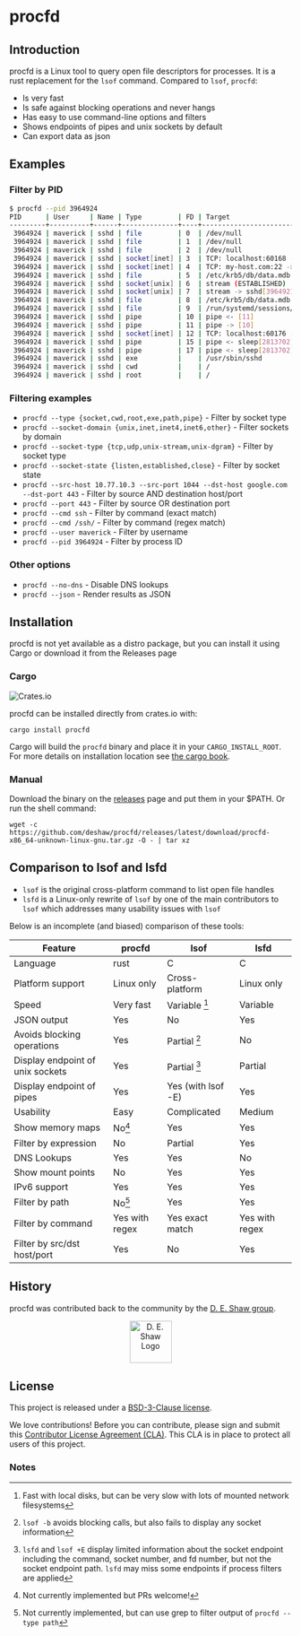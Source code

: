 # procfd

## Introduction
procfd is a Linux tool to query open file descriptors for processes. It is a rust replacement for the `lsof` command. Compared to `lsof`, `procfd`:

* Is very fast
* Is safe against blocking operations and never hangs
* Has easy to use command-line options and filters
* Shows endpoints of pipes and unix sockets by default
* Can export data as json

## Examples

### Filter by PID

```bash
$ procfd --pid 3964924
PID      | User     | Name | Type         | FD | Target
---------+----------+------+--------------+----+-------------------------------------------------------------------------
 3964924 | maverick | sshd | file         | 0  | /dev/null
 3964924 | maverick | sshd | file         | 1  | /dev/null
 3964924 | maverick | sshd | file         | 2  | /dev/null
 3964924 | maverick | sshd | socket[inet] | 3  | TCP: localhost:60168 -> localhost:39629 (ESTABLISHED)
 3964924 | maverick | sshd | socket[inet] | 4  | TCP: my-host.com:22 -> remote-host.com:63706 (ESTABLISHED)
 3964924 | maverick | sshd | file         | 5  | /etc/krb5/db/data.mdb
 3964924 | maverick | sshd | socket[unix] | 6  | stream (ESTABLISHED)
 3964924 | maverick | sshd | socket[unix] | 7  | stream -> sshd[3964921] (ESTABLISHED)
 3964924 | maverick | sshd | file         | 8  | /etc/krb5/db/data.mdb
 3964924 | maverick | sshd | file         | 9  | /run/systemd/sessions/157280.ref
 3964924 | maverick | sshd | pipe         | 10 | pipe <- [11]
 3964924 | maverick | sshd | pipe         | 11 | pipe -> [10]
 3964924 | maverick | sshd | socket[inet] | 12 | TCP: localhost:60176 -> localhost:39629 (ESTABLISHED)
 3964924 | maverick | sshd | pipe         | 15 | pipe <- sleep[2813702][1],bash[3964926][1]
 3964924 | maverick | sshd | pipe         | 17 | pipe <- sleep[2813702][2],bash[3964926][2]
 3964924 | maverick | sshd | exe          |    | /usr/sbin/sshd
 3964924 | maverick | sshd | cwd          |    | /
 3964924 | maverick | sshd | root         |    | /
```

### Filtering examples

* `procfd --type {socket,cwd,root,exe,path,pipe}` - Filter by socket type
* `procfd --socket-domain {unix,inet,inet4,inet6,other}` - Filter sockets by domain
* `procfd --socket-type {tcp,udp,unix-stream,unix-dgram}` - Filter by socket type
* `procfd --socket-state {listen,established,close}` - Filter by socket state
* `procfd --src-host 10.77.10.3 --src-port 1044 --dst-host google.com --dst-port 443` - Filter by source AND destination host/port
* `procfd --port 443` - Filter by source OR destination port
* `procfd --cmd ssh` - Filter by command (exact match)
* `procfd --cmd /ssh/` - Filter by command (regex match)
* `procfd --user maverick` - Filter by username
* `procfd --pid 3964924` - Filter by process ID

### Other options

* `procfd --no-dns` - Disable DNS lookups
* `procfd --json` - Render results as JSON

## Installation

procfd is not yet available as a distro package, but you can install it using Cargo or download it from the Releases page

### Cargo

![Crates.io](https://img.shields.io/crates/v/procfd?link=https%3A%2F%2Fcrates.io%2Fcrates%2Fprocfd)

procfd can be installed directly from crates.io with:
```
cargo install procfd
```
Cargo will build the `procfd` binary and place it in your `CARGO_INSTALL_ROOT`.
For more details on installation location see [the cargo
book](https://doc.rust-lang.org/cargo/commands/cargo-install.html#description).

### Manual

Download the binary on the [releases](https://github.com/deshaw/procfd/releases) page and put them in your $PATH. Or run the shell command:

```shell
wget -c https://github.com/deshaw/procfd/releases/latest/download/procfd-x86_64-unknown-linux-gnu.tar.gz -O - | tar xz
```

## Comparison to lsof and lsfd

* `lsof` is the original cross-platform command to list open file handles
* `lsfd` is a Linux-only rewrite of `lsof` by one of the main contributors to `lsof` which addresses many usability issues with `lsof`

Below is an incomplete (and biased) comparison of these tools:

| Feature                          | procfd         | lsof                   | lsfd           |
| -------------------------------- | -------------- | ---------------------- | -------------- |
| Language                         | rust           | C                      | C              |
| Platform support                 | Linux only     | Cross-platform         | Linux only     |
| Speed                            | Very fast      | Variable [^1]          | Variable       |
| JSON output                      | Yes            | No                     | Yes            |
| Avoids blocking operations       | Yes            | Partial [^2]           | No             |
| Display endpoint of unix sockets | Yes            | Partial [^3]           | Partial        |
| Display endpoint of pipes        | Yes            | Yes (with lsof -E)     | Yes            |
| Usability                        | Easy           | Complicated            | Medium         |
| Show memory maps                 | No[^4]         | Yes                    | Yes            |
| Filter by expression             | No             | Partial                | Yes            |
| DNS Lookups                      | Yes            | Yes                    | No             |
| Show mount points                | No             | Yes                    | Yes            |
| IPv6 support                     | Yes            | Yes                    | Yes            |
| Filter by path                   | No[^5]         | Yes                    | Yes            |
| Filter by command                | Yes with regex | Yes exact match        | Yes with regex |
| Filter by src/dst host/port      | Yes            | No                     | Yes            |

## History

procfd was contributed back to the community by the [D. E. Shaw group](https://www.deshaw.com/).

<p align="center">
    <a href="https://www.deshaw.com">
       <img src="https://www.deshaw.com/assets/logos/blue_logo_417x125.png" alt="D. E. Shaw Logo" height="75" >
    </a>
</p>

## License

This project is released under a [BSD-3-Clause license](https://github.com/deshaw/procfd/blob/master/LICENSE.txt).

We love contributions! Before you can contribute, please sign and submit this [Contributor License Agreement (CLA)](https://www.deshaw.com/oss/cla).
This CLA is in place to protect all users of this project.

### Notes

[^1]: Fast with local disks, but can be very slow with lots of mounted network filesystems
[^2]: `lsof -b` avoids blocking calls, but also fails to display any socket information
[^3]: `lsfd` and `lsof +E` display limited information about the socket endpoint including the command, socket number, and fd number, but not the socket endpoint path. `lsfd` may miss some endpoints if process filters are applied
[^4]: Not currently implemented but PRs welcome!
[^5]: Not currently implemented, but can use grep to filter output of `procfd --type path`
